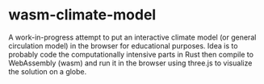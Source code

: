 # wasm-climate-model

A work-in-progress attempt to put an interactive climate model (or general circulation model) in the browser for educational purposes. Idea is to probably code the computationally intensive parts in Rust then compile to WebAssembly (wasm) and run it in the browser using three.js to visualize the solution on a globe.
